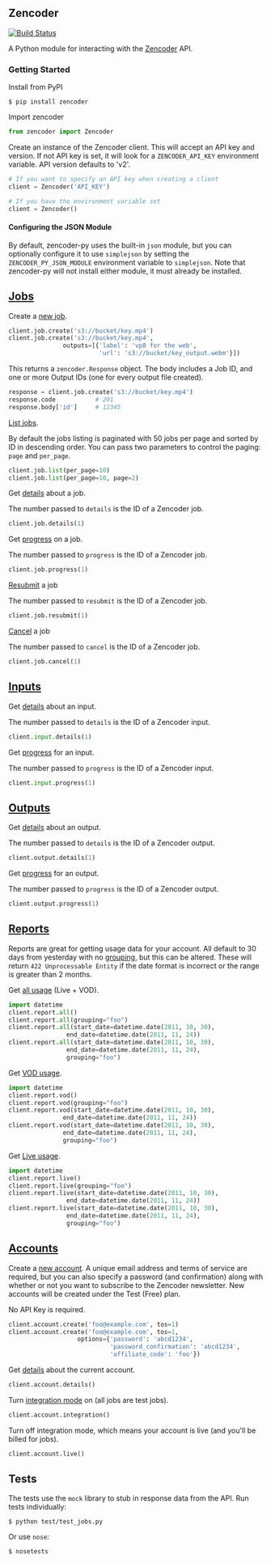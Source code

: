 
Zencoder
--------

[![Build Status](https://travis-ci.org/zencoder/zencoder-py.svg?branch=master)](https://travis-ci.org/zencoder/zencoder-py)

A Python module for interacting with the [Zencoder](http://zencoder.com) API.

### Getting Started

Install from PyPI

    $ pip install zencoder

Import zencoder

```python
from zencoder import Zencoder
```

Create an instance of the Zencoder client. This will accept an API key and version. If not API key is set, it will look for a `ZENCODER_API_KEY` environment variable. API version defaults to 'v2'.

```python
# If you want to specify an API key when creating a client
client = Zencoder('API_KEY')

# If you have the environment variable set
client = Zencoder()
```

#### Configuring the JSON Module

By default, zencoder-py uses the built-in `json` module, but you can optionally configure it to use `simplejson` by setting the `ZENCODER_PY_JSON_MODULE` environment variable to `simplejson`. Note that zencoder-py will not install either module, it must already be installed.

## [Jobs](https://app.zencoder.com/docs/api/jobs)

Create a [new job](https://app.zencoder.com/docs/api/jobs/create).

```python
client.job.create('s3://bucket/key.mp4')
client.job.create('s3://bucket/key.mp4',
               outputs=[{'label': 'vp8 for the web',
                         'url': 's3://bucket/key_output.webm'}])
```

This returns a `zencoder.Response` object. The body includes a Job ID, and one or more Output IDs (one for every output file created).

```python
response = client.job.create('s3://bucket/key.mp4')
response.code           # 201
response.body['id']     # 12345
```

[List jobs](https://app.zencoder.com/docs/api/jobs/list).

By default the jobs listing is paginated with 50 jobs per page and sorted by ID in descending order. You can pass two parameters to control the paging: `page` and `per_page`.

```python
client.job.list(per_page=10)
client.job.list(per_page=10, page=2)
```

Get [details](https://app.zencoder.com/docs/api/jobs/show) about a job.

The number passed to `details` is the ID of a Zencoder job.

```python
client.job.details(1)
```

Get [progress](https://app.zencoder.com/docs/api/jobs/progress) on a job.

The number passed to `progress` is the ID of a Zencoder job.

```python
client.job.progress(1)
```

[Resubmit](https://app.zencoder.com/docs/api/jobs/resubmit) a job

The number passed to `resubmit` is the ID of a Zencoder job.

```python
client.job.resubmit(1)
```

[Cancel](https://app.zencoder.com/docs/api/jobs/cancel) a job

The number passed to `cancel` is the ID of a Zencoder job.

```python
client.job.cancel(1)
```

## [Inputs](https://app.zencoder.com/docs/api/inputs)

Get [details](https://app.zencoder.com/docs/api/inputs/show) about an input.

The number passed to `details` is the ID of a Zencoder input.

```python
client.input.details(1)
```

Get [progress](https://app.zencoder.com/docs/api/inputs/progress) for an input.

The number passed to `progress` is the ID of a Zencoder input.

```python
client.input.progress(1)
```
## [Outputs](https://app.zencoder.com/docs/api/outputs)

Get [details](https://app.zencoder.com/docs/api/outputs/show) about an output.

The number passed to `details` is the ID of a Zencoder output.

```python
client.output.details(1)
```

Get [progress](https://app.zencoder.com/docs/api/outputs/progress) for an output.

The number passed to `progress` is the ID of a Zencoder output.

```python
client.output.progress(1)
```

## [Reports](https://app.zencoder.com/docs/api/reports)

Reports are great for getting usage data for your account. All default to 30 days from yesterday with no [grouping](https://app.zencoder.com/docs/api/encoding/job/grouping), but this can be altered. These will return `422 Unprocessable Entity` if the date format is incorrect or the range is greater than 2 months. 

Get [all usage](https://app.zencoder.com/docs/api/reports/all) (Live + VOD).

```python
import datetime
client.report.all()
client.report.all(grouping="foo")
client.report.all(start_date=datetime.date(2011, 10, 30),
                end_date=datetime.date(2011, 11, 24))
client.report.all(start_date=datetime.date(2011, 10, 30),
                end_date=datetime.date(2011, 11, 24),
                grouping="foo")
```

Get [VOD usage](https://app.zencoder.com/docs/api/reports/vod).

```python
import datetime
client.report.vod()
client.report.vod(grouping="foo")
client.report.vod(start_date=datetime.date(2011, 10, 30),
               end_date=datetime.date(2011, 11, 24))
client.report.vod(start_date=datetime.date(2011, 10, 30),
               end_date=datetime.date(2011, 11, 24),
               grouping="foo")
```

Get [Live usage](https://app.zencoder.com/docs/api/reports/live).

```python
import datetime
client.report.live()
client.report.live(grouping="foo")
client.report.live(start_date=datetime.date(2011, 10, 30),
                end_date=datetime.date(2011, 11, 24))
client.report.live(start_date=datetime.date(2011, 10, 30),
                end_date=datetime.date(2011, 11, 24),
                grouping="foo")
```

## [Accounts](https://app.zencoder.com/docs/api/accounts)

Create a [new account](https://app.zencoder.com/docs/api/accounts/create). A unique email address and terms of service are required, but you can also specify a password (and confirmation) along with whether or not you want to subscribe to the Zencoder newsletter. New accounts will be created under the Test (Free) plan.

No API Key is required.

```python
client.account.create('foo@example.com', tos=1)
client.account.create('foo@example.com', tos=1,
                   options={'password': 'abcd1234',
                            'password_confirmation': 'abcd1234',
                            'affiliate_code': 'foo'})
```

Get [details](https://app.zencoder.com/docs/api/accounts/show) about the current account.

```python
client.account.details()
```

Turn [integration mode](https://app.zencoder.com/docs/api/accounts/integration) on (all jobs are test jobs).

```python
client.account.integration()
```

Turn off integration mode, which means your account is live (and you'll be billed for jobs).

```python
client.account.live()
```

## Tests

The tests use the `mock` library to stub in response data from the API. Run tests individually:

    $ python test/test_jobs.py

Or use `nose`:

    $ nosetests

